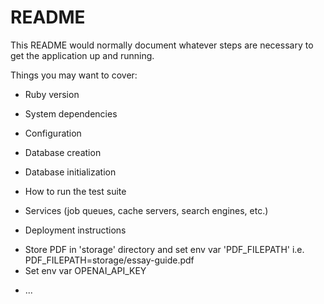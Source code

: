 # README

This README would normally document whatever steps are necessary to get the
application up and running.

Things you may want to cover:

* Ruby version

* System dependencies

* Configuration

* Database creation

* Database initialization

* How to run the test suite

* Services (job queues, cache servers, search engines, etc.)

* Deployment instructions
- Store PDF in 'storage' directory and set env var 'PDF_FILEPATH' i.e. PDF_FILEPATH=storage/essay-guide.pdf
- Set env var OPENAI_API_KEY
* ...


